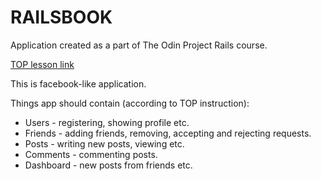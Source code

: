 # RAILSBOOK

Application created as a part of The Odin Project Rails course.

[TOP lesson link](https://www.theodinproject.com/courses/ruby-on-rails/lessons/final-project)

This is facebook-like application.

Things app should contain (according to TOP instruction):

* Users - registering, showing profile etc.
* Friends - adding friends, removing, accepting and rejecting requests.
* Posts - writing new posts, viewing etc.
* Comments - commenting posts.
* Dashboard - new posts from friends etc.